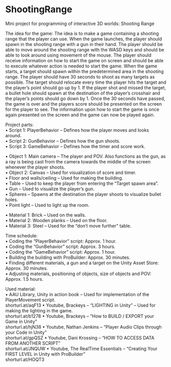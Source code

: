 # ShootingRange

Mini project for programming of interactive 3D worlds: Shooting Range

The idea for the game:
The idea is to make a game containing a shooting range that the player can use. When the game launches, the player should spawn in the shooting range with a gun in their hand. The player should be able to move around the shooting range with the WASD keys and should be able to look around using movement of the mouse. The player should receive information on how to start the game on screen and should be able to execute whatever action is needed to start the game. When the game starts, a target should spawn within the predetermined area in the shooting range. The player should have 30 seconds to shoot as many targets as possible. The target should relocate every time the player hits the target and the player’s point should go up by 1. If the player shot and missed the target, a bullet hole should spawn at the destination of the player’s crosshair and the player’s points should go down by 1. Once the 30 seconds have passed, the game is over and the players score should be presented on the screen for the player to see. The information upon how to start the game is once again presented on the screen and the game can now be played again.

Project parts:  
•	Script 1: PlayerBehavior – Defines how the player moves and looks around.  
•	Script 2: GunBehavior – Defines how the gun shoots.  
•	Script 3: GameBehavior – Defines how the timer and score work.  


•	Object 1: Main camera – The player and POV. Also functions as the gun, as a ray is being cast from the camera towards the middle of the screen whenever the player shoots.  
•	Object 2: Canvas – Used for visualization of score and timer.  
•	Floor and walls/ceiling – Used for making the building.  
•	Table – Used to keep the player from entering the “Target spawn area”.  
•	Gun – Used to visualize the player’s gun.  
•	Spheres – Spawns at the destination the player shoots to visualize bullet holes.  
•	Point light – Used to light up the room.  

•	Material 1: Brick – Used on the walls.  
•	Material 2: Wooden planks – Used on the floor.  
•	Material 3: Steel – Used for the “don’t move further” table.  

Time schedule:  
•	Coding the “PlayerBehavior” script: Approx. 1 hour.  
•	Coding the “GunBehavior” script: Approx. 3 hours.  
•	Coding the “GameBehavior” script: Approx. 1 hour.  
•	Building the building with ProBuilder: Approx. 30 minutes.  
•	Finding different materials, a gun and a target on the Unity Asset Store: Approx. 30 minutes.  
•	Adjusting materials, positioning of objects, size of objects and POV: Approx. 1.5 hours.  

Used material:  
•	AAU Library, Unity in action book – Used for implementation of the PlayerMovement script.  
shorturl.at/aqF13
•	Youtube, Brackeys – “LIGHTING in Unity” – Used for making the lighting in the game.  
shorturl.at/b1278
•	Youtube, Brackeys – “How to BUILD / EXPORT your Game in Unity”  
shorturl.at/hjN38
•	Youtube, Nathan Jenkins – “Player Audio Clips through your Code in Unity”  
shorturl.at/gpQSZ
•	Youtube, Dani Krossing – “HOW TO ACCESS DATA FROM ANOTHER SCRIPT”   
shorturl.at/JNQUW
•	Youtube, The RealTime Essentials – “Creating Your FIRST LEVEL in Unity with ProBuilder”  
shorturl.at/HOQT3

